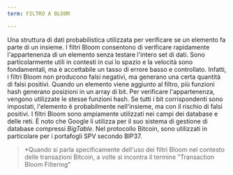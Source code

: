 ```yaml
---
term: FILTRO A BLOOM

---
```

Una struttura di dati probabilistica utilizzata per verificare se un elemento fa parte di un insieme. I filtri Bloom consentono di verificare rapidamente l'appartenenza di un elemento senza testare l'intero set di dati. Sono particolarmente utili in contesti in cui lo spazio e la velocità sono fondamentali, ma è accettabile un tasso di errore basso e controllato. Infatti, i filtri Bloom non producono falsi negativi, ma generano una certa quantità di falsi positivi. Quando un elemento viene aggiunto al filtro, più funzioni hash generano posizioni in un array di bit. Per verificare l'appartenenza, vengono utilizzate le stesse funzioni hash. Se tutti i bit corrispondenti sono impostati, l'elemento è probabilmente nell'insieme, ma con il rischio di falsi positivi. I filtri Bloom sono ampiamente utilizzati nei campi dei database e delle reti. È noto che Google li utilizza per il suo sistema di gestione di database compressi *BigTable*. Nel protocollo Bitcoin, sono utilizzati in particolare per i portafogli SPV secondo BIP37.

> *Quando si parla specificamente dell'uso dei filtri Bloom nel contesto delle transazioni Bitcoin, a volte si incontra il termine "Transaction Bloom Filtering"